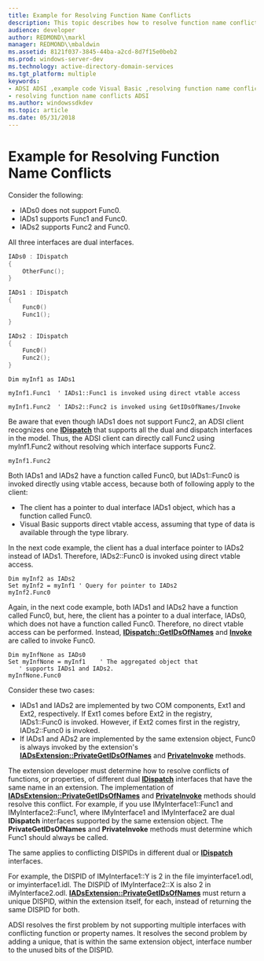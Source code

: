 ```yaml
---
title: Example for Resolving Function Name Conflicts
description: This topic describes how to resolve function name conflicts when creating an extension for ADSI.
audience: developer
author: REDMOND\\markl
manager: REDMOND\\mbaldwin
ms.assetid: 8121f037-3845-44ba-a2cd-8d7f15e0beb2
ms.prod: windows-server-dev
ms.technology: active-directory-domain-services
ms.tgt_platform: multiple
keywords:
- ADSI ADSI ,example code Visual Basic ,resolving function name conflicts
- resolving function name conflicts ADSI
ms.author: windowssdkdev
ms.topic: article
ms.date: 05/31/2018
---
```


# Example for Resolving Function Name Conflicts

Consider the following:

-   IADs0 does not support Func0.
-   IADs1 supports Func1 and Func0.
-   IADs2 supports Func2 and Func0.

All three interfaces are dual interfaces.


```C++
IADs0 : IDispatch
{
    OtherFunc();
}

IADs1 : IDispatch
{
    Func0() 
    Func1();
}

IADs2 : IDispatch
{
    Func0()
    Func2();
}
```




```VB
Dim myInf1 as IADs1
 
myInf1.Func1  ' IADs1::Func1 is invoked using direct vtable access 
 
myInf1.Func2  ' IADs2::Func2 is invoked using GetIDsOfNames/Invoke
```



Be aware that even though IADs1 does not support Func2, an ADSI client recognizes one [**IDispatch**](https://msdn.microsoft.com/windows/desktop/ebbff4bc-36b2-4861-9efa-ffa45e013eb5) that supports all the dual and dispatch interfaces in the model. Thus, the ADSI client can directly call Func2 using myInf1.Func2 without resolving which interface supports Func2.


```VB
myInf1.Func2
```



Both IADs1 and IADs2 have a function called Func0, but IADs1::Func0 is invoked directly using vtable access, because both of following apply to the client:

-   The client has a pointer to dual interface IADs1 object, which has a function called Func0.
-   Visual Basic supports direct vtable access, assuming that type of data is available through the type library.

In the next code example, the client has a dual interface pointer to IADs2 instead of IADs1. Therefore, IADs2::Func0 is invoked using direct vtable access.


```VB
Dim myInf2 as IADs2
Set myInf2 = myInf1 ' Query for pointer to IADs2 
myInf2.Func0
```



Again, in the next code example, both IADs1 and IADs2 have a function called Func0, but, here, the client has a pointer to a dual interface, IADs0, which does not have a function called Func0. Therefore, no direct vtable access can be performed. Instead, [**IDispatch::GetIDsOfNames**](https://msdn.microsoft.com/windows/desktop/6f6cf233-3481-436e-8d6a-51f93bf91619) and [**Invoke**](https://msdn.microsoft.com/windows/desktop/964ade8e-9d8a-4d32-bd47-aa678912a54d) are called to invoke Func0.


```VB
Dim myInfNone as IADs0
Set myInfNone = myInf1    ' The aggregated object that 
   ' supports IADs1 and IADs2.
myInfNone.Func0
```



Consider these two cases:

-   IADs1 and IADs2 are implemented by two COM components, Ext1 and Ext2, respectively. If Ext1 comes before Ext2 in the registry, IADs1::Func0 is invoked. However, if Ext2 comes first in the registry, IADs2::Func0 is invoked.
-   If IADs1 and ADs2 are implemented by the same extension object, Func0 is always invoked by the extension's [**IADsExtension::PrivateGetIDsOfNames**](/windows/desktop/api/Iads/nf-iads-iadsextension-privategetidsofnames) and [**PrivateInvoke**](/windows/desktop/api/Iads/nf-iads-iadsextension-privateinvoke) methods.

The extension developer must determine how to resolve conflicts of functions, or properties, of different dual [**IDispatch**](https://msdn.microsoft.com/windows/desktop/ebbff4bc-36b2-4861-9efa-ffa45e013eb5) interfaces that have the same name in an extension. The implementation of [**IADsExtension::PrivateGetIDsOfNames**](/windows/desktop/api/Iads/nf-iads-iadsextension-privategetidsofnames) and [**PrivateInvoke**](/windows/desktop/api/Iads/nf-iads-iadsextension-privateinvoke) methods should resolve this conflict. For example, if you use IMyInterface1::Func1 and IMyInterface2::Func1, where IMyInterface1 and IMyInterface2 are dual **IDispatch** interfaces supported by the same extension object. The **PrivateGetIDsOfNames** and **PrivateInvoke** methods must determine which Func1 should always be called.

The same applies to conflicting DISPIDs in different dual or [**IDispatch**](https://msdn.microsoft.com/windows/desktop/ebbff4bc-36b2-4861-9efa-ffa45e013eb5) interfaces.

For example, the DISPID of IMyInterface1::Y is 2 in the file imyinterface1.odl, or imyinterface1.idl. The DISPID of IMyInterface2::X is also 2 in iMyInterface2.odl. [**IADsExtension::PrivateGetIDsOfNames**](/windows/desktop/api/Iads/nf-iads-iadsextension-privategetidsofnames) must return a unique DISPID, within the extension itself, for each, instead of returning the same DISPID for both.

ADSI resolves the first problem by not supporting multiple interfaces with conflicting function or property names. It resolves the second problem by adding a unique, that is within the same extension object, interface number to the unused bits of the DISPID.

 

 




